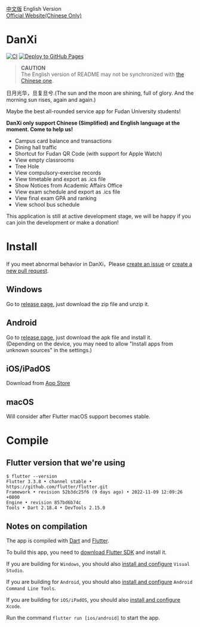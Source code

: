 [中文版](README.md) English Version  
[Official Website(Chinese Only)](https://danxi.fduhole.com)

[//]: # (# Maintenance Notice)

[//]: # ()

[//]: # (As the Flutter framework has shown incompatibility, instability, and low performance in our)

[//]: # (development, DanXi-Dev officially decided to abandon Flutter and move to Android and iOS native)

[//]: # (development on July 20, 2022.)

[//]: # ()

[//]: # (This repository will only be updated for maintenance purposes. You can browse new)

[//]: # (repository [here &#40;for Android&#41;]&#40;https://github.com/DanXi-Dev/DanXi-NG&#41;)

[//]: # (and [here &#40;for iOS, not public for secure reasons&#41;]&#40;https://github.com/DanXi-Dev/DanXi-Swift&#41;.)

# DanXi

[![CI](https://github.com/DanXi-Dev/DanXi/actions/workflows/ci_ios.yml/badge.svg)](https://github.com/DanXi-Dev/DanXi/actions/workflows/ci_ios.yml)
[![Deploy to GitHub Pages](https://github.com/DanXi-Dev/DanXi/actions/workflows/deploy_to_gh-pages.yml/badge.svg)](https://github.com/DanXi-Dev/DanXi/actions/workflows/deploy_to_gh-pages.yml)

> **CAUTION**   
> The English version of README may not be synchronized with [the Chinese one](README.md).

日月光华，旦复旦兮.(The sun and the moon are shining, full of glory. And the morning sun rises, again and
again.)

Maybe the best all-rounded service app for Fudan University students!

**DanXi only support Chinese (Simplified) and English language at the moment. Come to help us!**

- Campus card balance and transactions
- Dining hall traffic
- Shortcut for Fudan QR Code (with support for Apple Watch)
- View empty classrooms
- Tree Hole
- View compulsory-exercise records
- View timetable and export as .ics file
- Show Notices from Academic Affairs Office
- View exam schedule and export as .ics file
- View final exam GPA and ranking
- View school bus schedule

This application is still at active development stage, we will be happy if you can join the development or make a donation!

# Install
If you meet abnormal behavior in DanXi，Please [create an issue](https://github.com/w568w/DanXi/issues/new/choose) or [create a new pull request](https://github.com/w568w/DanXi/compare).
## Windows
Go to [release page](https://github.com/w568w/DanXi/releases), just download the zip file and unzip it.   

## Android
Go to [release page](https://github.com/w568w/DanXi/releases), just download the apk file and install it.   
(Depending on the device, you may need to allow "Install apps from unknown sources" in the settings.)  

## iOS/iPadOS
Download from [App Store](https://apps.apple.com/us/app/旦夕/id1568629997)

## macOS 
Will consider after Flutter macOS support becomes stable.

# Compile
## Flutter version that we're using

```shell script
$ flutter --version
Flutter 3.3.8 • channel stable • https://github.com/flutter/flutter.git
Framework • revision 52b3dc25f6 (9 days ago) • 2022-11-09 12:09:26 +0800
Engine • revision 857bd6b74c
Tools • Dart 2.18.4 • DevTools 2.15.0
```
## Notes on compilation
The app is compiled with [Dart](https://dart.dev/) and [Flutter](https://flutter.dev/).  
  
To build this app, you need to [download Flutter SDK](https://flutter.dev/docs/get-started/install) and install it.    
  
If you are building for `Windows`, you should also [install and configure](https://visualstudio.microsoft.com/downloads/) `Visual Studio`.    
  
If you are building for `Android`, you should also [install and configure](https://developer.android.com/studio) `Android Command Line Tools`.   

If you are building for `iOS/iPadOS`, you should also [install and configure](https://apps.apple.com/cn/app/xcode/id497799835) `Xcode`.  

Run the command `flutter run [ios/android]` to start the app.
